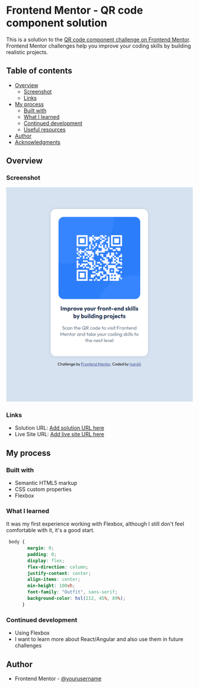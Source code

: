 # Frontend Mentor - QR code component solution

This is a solution to the [QR code component challenge on Frontend Mentor](https://www.frontendmentor.io/challenges/qr-code-component-iux_sIO_H). Frontend Mentor challenges help you improve your coding skills by building realistic projects. 

## Table of contents

- [Overview](#overview)
  - [Screenshot](#screenshot)
  - [Links](#links)
- [My process](#my-process)
  - [Built with](#built-with)
  - [What I learned](#what-i-learned)
  - [Continued development](#continued-development)
  - [Useful resources](#useful-resources)
- [Author](#author)
- [Acknowledgments](#acknowledgments)

## Overview

### Screenshot

![](./screenshots/Screenshot_.png)

### Links

- Solution URL: [Add solution URL here](https://www.frontendmentor.io/solutions/qr-code-solution-using-flexbox-xp1DZ1nkQA)
- Live Site URL: [Add live site URL here](https://ivarsgetins.github.io/qr_code_component/)

## My process

### Built with

- Semantic HTML5 markup
- CSS custom properties
- Flexbox

### What I learned

It was my first experience working with Flexbox, although I still don't feel comfortable with it, it's a good start.

```css
 body {
        margin: 0;
        padding: 0;
        display: flex;
        flex-direction: column;
        justify-content: center;
        align-items: center;
        min-height: 100vh;
        font-family: "Outfit", sans-serif;
        background-color: hsl(212, 45%, 89%);
      }
```

### Continued development

- Using Flexbox
- I want to learn more about React/Angular and also use them in future challenges

## Author

- Frontend Mentor - [@yourusername](https://www.frontendmentor.io/profile/IvarsGetins)

